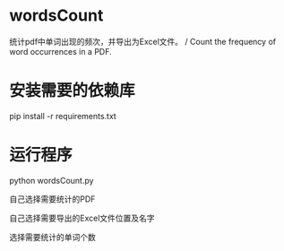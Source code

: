 # wordsCount
统计pdf中单词出现的频次，并导出为Excel文件。 / Count the frequency of word occurrences in a PDF.


# 安装需要的依赖库

pip install -r requirements.txt

# 运行程序

python wordsCount.py


自己选择需要统计的PDF

自己选择需要导出的Excel文件位置及名字

选择需要统计的单词个数

